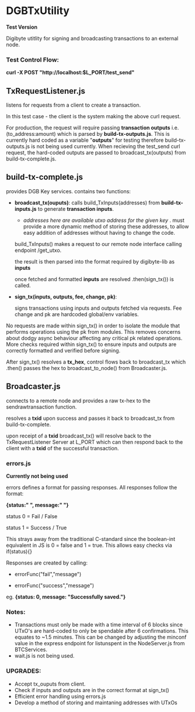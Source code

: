 # DGBTxUtility

**Test Version**

Digibyte utitlity for signing and broadcasting transactions to an external node. 

### Test Control Flow:

**curl -X POST "http://localhost:$L_PORT/test_send"**

## **TxRequestListener.js** 
listens for requests from a  client to create a transaction. 

In this test case - the client is the system making the above curl request. 

For production, the request will require passing **transaction outputs** i.e. (to_address:amount) which is parsed by **build-tx-outputs.js**. This is currently hard coded as a variable "__outputs__" for testing therefore build-tx-outputs.js is not being used currently.
When recieving the test_send curl request, the hard-coded outputs are passed to broadcast_tx(outputs) from build-tx-complete.js. 

## **build-tx-complete.js** 
provides DGB Key services. contains two functions:
    
   - **__broadcast_tx(ouputs)__**: 
        calls build_TxInputs(addresses) from **build-tx-inputs.js** to generate **transaction inputs**. 
        
      
        -   *addresses here are available utxo address for the given key* . must provide a more dynamic method of storing these addresses, to allow easy addition of addresses without having to change the code.
   
        build_TxInputs() makes a request to our remote node interface calling endpoint /get_utxo. 
                    
        the result is then parsed into the format required by digibyte-lib as **inputs**
        
        once fetched and formatted __inputs__ are resolved .then(sign_tx()) is called.
        
   - __**sign_tx(inputs, outputs, fee, change, pk)**__: 
   
        signs transactions using inputs and outputs fetched via requests. Fee change and pk are hardcoded global/env variables. 
    
No requests are made within sign_tx() in order to isolate the module that performs operations using the pk from modules.
This removes concerns about dodgy async behaviour affecting any critical pk related operations. 
More checks required within sign_tx() to ensure inputs and outputs are correctly formatted and verified before signing. 

After sign_tx() resolves a __tx_hex__, control flows back to broadcast_tx which .then() passes the hex to broadcast_to_node() from Broadcaster.js.

## **Broadcaster.js** 
connects to a remote node and provides a raw tx-hex to the sendrawtransaction function. 

resolves a __txid__ upon success and passes it back to broadcast_tx from build-tx-complete.

upon receipt of a __txid__ broadcast_tx() will resolve back to the TxRequestListener Server at L_PORT which can then respond back to  the client with a __txid__ of the successful transaction.

### errors.js

**__Currently not being used__**

errors defines a format for passing responses. All responses follow the format: 

**{status:" ", message:" "}**

status 0 = Fail / False

status 1 = Success / True

This strays away from the traditional C-standard since the boolean-int equivalent in JS is 0 = false and 1 = true. 
This allows easy checks via if(status){}

Responses are created by calling:

- errorFunc("fail","message") 

- errorFunc("success","message")

eg. **{status: 0, message: "Successfully saved."}**
### Notes:
- Transactions must only be made with a time interval of 6 blocks since UTxO's are hard-coded to only be spendable after 6 confirmations. This equates to ~1.5 minutes. This can be changed by adjusting the minconf value in the express endpoint for listunspent in the NodeServer.js from BTCServices.
- wait.js is not being used. 

### UPGRADES:
- Accept tx_ouputs from client.
- Check if inputs and outputs are in the correct format at sign_tx()
- Efficient error handling using errors.js
- Develop a method of storing and maintaning addresses with UTxOs
